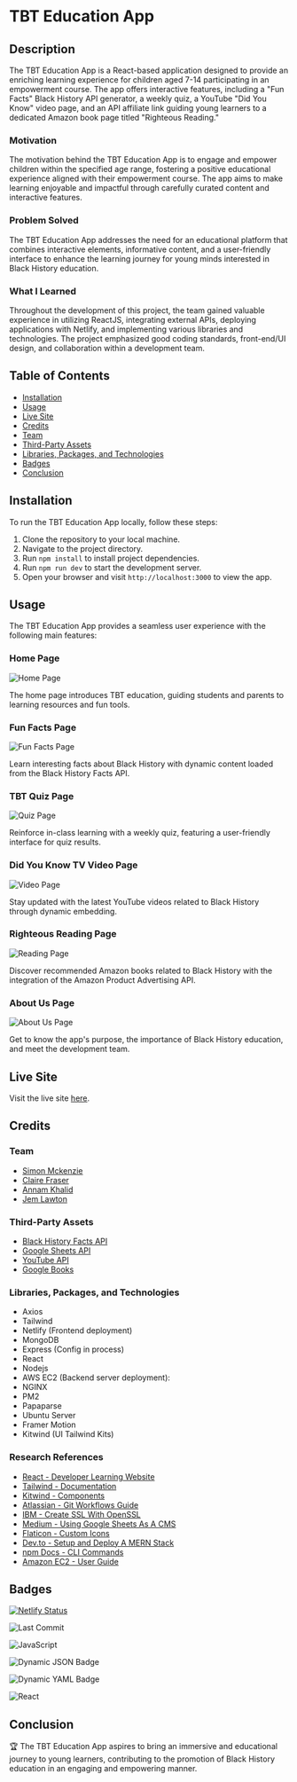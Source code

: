 # TBT Education App

## Description

The TBT Education App is a React-based application designed to provide an enriching learning experience for children aged 7-14 participating in an empowerment course. The app offers interactive features, including a "Fun Facts" Black History API generator, a weekly quiz, a YouTube "Did You Know" video page, and an API affiliate link guiding young learners to a dedicated Amazon book page titled "Righteous Reading."

### Motivation
The motivation behind the TBT Education App is to engage and empower children within the specified age range, fostering a positive educational experience aligned with their empowerment course. The app aims to make learning enjoyable and impactful through carefully curated content and interactive features.

### Problem Solved
The TBT Education App addresses the need for an educational platform that combines interactive elements, informative content, and a user-friendly interface to enhance the learning journey for young minds interested in Black History education.

### What I Learned
Throughout the development of this project, the team gained valuable experience in utilizing ReactJS, integrating external APIs, deploying applications with Netlify, and implementing various libraries and technologies. The project emphasized good coding standards, front-end/UI design, and collaboration within a development team.

## Table of Contents

- [Installation](#installation)
- [Usage](#usage)
- [Live Site](#live-site)
- [Credits](#credits)
- [Team](#team)
- [Third-Party Assets](#third-party-assets)
- [Libraries, Packages, and Technologies](#libraries-packages-and-technologies)
- [Badges](#badges)
- [Conclusion](#conclusion)

## Installation

To run the TBT Education App locally, follow these steps:

1. Clone the repository to your local machine.
2. Navigate to the project directory.
3. Run `npm install` to install project dependencies.
4. Run `npm run dev` to start the development server.
5. Open your browser and visit `http://localhost:3000` to view the app.

## Usage

The TBT Education App provides a seamless user experience with the following main features:

### Home Page


![Home Page](https://github.com/ClaireFraser121/tbt-education-app/assets/145933508/26f713af-1bc9-4520-8fb6-937420141b39)


The home page introduces TBT education, guiding students and parents to learning resources and fun tools.

### Fun Facts Page


![Fun Facts Page](https://github.com/ClaireFraser121/tbt-education-app/assets/145933508/0126156b-e1ae-44ca-9eca-00c0a42ff896)


Learn interesting facts about Black History with dynamic content loaded from the Black History Facts API.

### TBT Quiz Page


![Quiz Page](https://github.com/ClaireFraser121/tbt-education-app/assets/145933508/52878d2b-f548-4341-81fe-9e5dd99efdae)


Reinforce in-class learning with a weekly quiz, featuring a user-friendly interface for quiz results.

### Did You Know TV Video Page


![Video Page](https://github.com/ClaireFraser121/tbt-education-app/assets/145933508/0a905639-3412-4e85-b7b3-b1d88b06cc41)


Stay updated with the latest YouTube videos related to Black History through dynamic embedding.

### Righteous Reading Page


![Reading Page](https://github.com/ClaireFraser121/tbt-education-app/assets/145933508/ed3611e3-55f8-4a69-8a48-0b6eebc93c25)


Discover recommended Amazon books related to Black History with the integration of the Amazon Product Advertising API.

### About Us Page


![About Us Page](https://github.com/ClaireFraser121/tbt-education-app/assets/145933508/dc256722-a394-436e-8cec-c7a83bda930a)


Get to know the app's purpose, the importance of Black History education, and meet the development team.

## Live Site

Visit the live site [here](https://tbt-education-app.netlify.app/).

## Credits

### Team

- [Simon Mckenzie](https://github.com/simonmckenzie)
- [Claire Fraser](https://github.com/ClaireFraser121)
- [Annam Khalid](https://github.com/annamkhalid)
- [Jem Lawton](https://github.com/jemlawton)

### Third-Party Assets

- [Black History Facts API](https://blackhistoryapi.io)
- [Google Sheets API](https://developers.google.com/sheets)
- [YouTube API](https://developers.google.com/youtube/v3)
- [Google Books](https://developers.google.com/books)

### Libraries, Packages, and Technologies

- Axios
- Tailwind
- Netlify (Frontend deployment)
- MongoDB 
- Express (Config in process)
- React 
- Nodejs 
- AWS EC2 (Backend server deployment): 
- NGINX
- PM2
- Papaparse
- Ubuntu Server 
- Framer Motion
- Kitwind (UI Tailwind Kits)

### Research References

- [React - Developer Learning Website](https://react.dev/learn/react-developer-tools)
- [Tailwind - Documentation](https://v2.tailwindcss.com/docshttps://v2.tailwindcss.com/docs)
- [Kitwind - Components](https://kitwind.io/products/kometa/components)
- [Atlassian - Git Workflows Guide ](https://www.atlassian.com/git/tutorials/comparing-workflows/feature-branch-workflow)
- [IBM - Create SSL With OpenSSL](https://www.ibm.com/docs/en/api-connect/2018.x?topic=overview-generating-self-signed-certificate-using-openssl)
- [Medium - Using Google Sheets As A CMS](https://medium.com/@alyssax/how-to-use-google-sheets-as-a-cms-or-a-database-f9d8e736fdce)
- [Flaticon - Custom Icons](https://www.flaticon.com/)
- [Dev.to - Setup and Deploy A MERN Stack](https://dev.to/abdulwaqar844/how-to-build-and-deploy-a-mernreactexpressmongodbnodejs-stack-application-on-aws-ec2-3e93)
- [npm Docs - CLI Commands](https://docs.npmjs.com/cli/v10/commands)
- [Amazon EC2 - User Guide](https://docs.aws.amazon.com/AWSEC2/latest/UserGuide/concepts.html)

## Badges

[![Netlify Status](https://api.netlify.com/api/v1/badges/cbac9fc7-647c-4536-a436-883f32a0a40a/deploy-status)](https://app.netlify.com/sites/tbt-education-app/deploys)

![Last Commit](https://img.shields.io/github/last-commit/ClaireFraser121/tbt-education-app)

![JavaScript](https://img.shields.io/badge/language-JavaScript-yellow)

![Dynamic JSON Badge](https://img.shields.io/badge/dynamic/json-purple)

![Dynamic YAML Badge](https://img.shields.io/badge/dynamic/yaml-green)

![React](https://img.shields.io/badge/library-React-blue)


## Conclusion

🏆 The TBT Education App aspires to bring an immersive and educational journey to young learners, contributing to the promotion of Black History education in an engaging and empowering manner.

